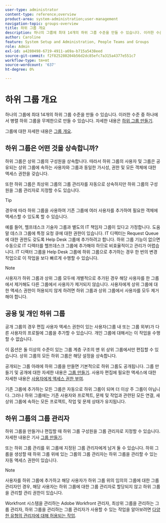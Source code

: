```yaml
---
user-type: administrator
content-type: reference;overview
product-area: system-administration;user-management
navigation-topic: groups-overview
title: 하위 그룹 개요
description: 하나의 그룹에 최대 14개의 하위 그룹 수준을 만들 수 있습니다. 이러한 수준 중 하나에서 병렬 하위 그룹을 무제한으로 만들 수 있습니다.
author: Caroline
feature: System Setup and Administration, People Teams and Groups
role: Admin
exl-id: a4280498-6719-4911-a69a-b715a5438eed
source-git-commit: f2f825280204b56d2dc85efc7a315a4377e551c7
workflow-type: tm+mt
source-wordcount: '637'
ht-degree: 0%

---
```


# 하위 그룹 개요

하나의 그룹에 최대 14개의 하위 그룹 수준을 만들 수 있습니다. 이러한 수준 중 하나에서 병렬 하위 그룹을 무제한으로 만들 수 있습니다. 자세한 내용은 [하위 그룹 만들기](../../../administration-and-setup/manage-groups/create-and-manage-subgroups/create-a-subgroup.md).

그룹에 대한 자세한 내용은 [그룹 개요](../../../administration-and-setup/manage-groups/groups-overview/groups.md).

## 하위 그룹은 어떤 것을 상속합니까?

하위 그룹은 상위 그룹의 구성원을 상속합니다. 따라서 하위 그룹의 사용자 및 그룹은 공유되는 상위 그룹에 속하는 사용자와 그룹과 동일한 가시성, 권한 및 모든 객체에 대한 액세스 권한을 갖습니다.

또한 하위 그룹은 최상위 그룹의 그룹 관리자를 자동으로 상속하지만 하위 그룹의 구성원을 그룹 관리자로 지정할 수도 있습니다.

>[!TIP]
>
>경우에 따라 하위 그룹을 사용하여 기존 그룹에 여러 사용자를 추가하여 필요한 객체에 액세스할 수 있도록 할 수 있습니다.
>
>예를 들어, 헬프데스크 기술자 그룹과 별도의 IT 책임자 그룹이 있다고 가정합니다. 도움말 데스크 그룹에 특정 요청 큐에 대한 권한이 있습니다. IT 디렉터는 Request Queue에 대한 권한도 갖도록 Help Desk 그룹에 추가하려고 합니다. 하위 그룹 기능이 없으면 수동으로 IT 디렉터를 헬프데스크 그룹에 추가해야 하므로 비효율적이고 관리가 어렵습니다. IT 디렉터 그룹을 Help Desk 그룹에 하위 그룹으로 추가하는 경우 한 번의 변경 작업으로 이 작업을 보다 빠르게 수행할 수 있습니다.

>[!NOTE]
>
>사용자가 하위 그룹과 상위 그룹 모두에 개별적으로 추가된 경우 해당 사용자를 한 그룹에서 제거해도 다른 그룹에서 사용자가 제거되지 않습니다. 사용자에게 상위 그룹에 대한 액세스 권한이 허용되지 않게 하려면 하위 그룹과 상위 그룹에서 사용자를 모두 제거해야 합니다.

## 공용 및 개인 하위 그룹

공개 그룹의 경우 편집 사용자 액세스 권한이 있는 사용자(그룹 내 또는 그룹 외부)가 다른 사용자의 프로필에 그룹을 추가할 수 있습니다. 개인 그룹에 대해서는 이 작업을 수행할 수 없습니다.

이 옵션은 둘 이상의 수준이 있는 그룹 계층 구조의 맨 위 상위 그룹에서만 편집할 수 있습니다. 상위 그룹의 모든 하위 그룹은 해당 설정을 상속합니다.

공개되는 그룹 아래에 하위 그룹을 만들면 기본적으로 하위 그룹도 공개됩니다. 그룹 만들기 및 공개에 대한 자세한 내용은 [그룹 만들기](../../../administration-and-setup/manage-groups/create-and-manage-groups/create-a-group.md). 사용자 편집에 필요한 액세스에 대한 자세한 내용은 [사용자에게 액세스 권한 부여](../../../administration-and-setup/add-users/configure-and-grant-access/grant-access-other-users.md).

기존 그룹에 추가하는 모든 그룹은 자동으로 하위 그룹이 되며 더 이상 주 그룹이 아닙니다. 그러나 하위 그룹에는 기존 사용자와 프로젝트, 문제 및 작업과 관련된 모든 연결, 새 상위 그룹에 속하는 모든 프로젝트, 작업 및 문제 상태가 유지됩니다.

## 하위 그룹의 그룹 관리자

<!--
Group Admins of a subgroup can't manage statuses or project preferences of the subgroup YET (Sprint 22/Oct 28, 2020)</p>
-->

하위 그룹을 만들거나 편집할 때 하위 그룹 구성원을 그룹 관리자로 지정할 수 있습니다. 자세한 내용은 [](../../../administration-and-setup/manage-groups/create-and-manage-groups/create-a-group.md#create) 기사 [그룹 만들기](../../../administration-and-setup/manage-groups/create-and-manage-groups/create-a-group.md).

또는 하위 그룹 관리를 위 그룹에 지정된 그룹 관리자에게 남겨 둘 수 있습니다. 하위 그룹을 생성할 때 하위 그룹 위에 있는 그룹의 그룹 관리자는 하위 그룹을 관리할 수 있는 자동 액세스 권한이 있습니다.

>[!NOTE]
>
>사용자를 하위 그룹에 추가하고 해당 사용자가 하위 그룹 위의 임의의 그룹에 대한 그룹 관리자인 경우, 해당 사용자는 하위 그룹에 대한 그룹 관리자로 할당되지 않고 하위 그룹을 관리할 관리 권한이 있습니다.

Workfront 시스템을 관리하는 Adobe Workfront 관리자, 최상위 그룹을 관리하는 그룹 관리자, 하위 그룹을 관리하는 그룹 관리자가 사용할 수 있는 작업을 알아보려면 [다양한 유형의 관리자에 대해 허용되는 작업](../../../administration-and-setup/manage-groups/group-roles/group-actions-allowed-different-types-admins.md).
